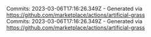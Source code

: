 Commits: 2023-03-06T17:16:26.349Z - Generated via https://github.com/marketplace/actions/artificial-grass
<br>
Commits: 2023-03-06T17:16:26.349Z - Generated via https://github.com/marketplace/actions/artificial-grass
<br>
